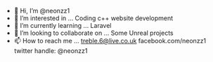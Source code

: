 - 👋 Hi, I’m @neonzz1
- 👀 I’m interested in ... Coding c++ website development
- 🌱 I’m currently learning ... Laravel
- 💞️ I’m looking to collaborate on ... Some Unreal projects 
- 📫 How to reach me ... treble.6@live.co.uk facebook.com/neonzz1 twitter handle: @neonzz1 

<!---
neonzz1/neonzz1 is a ✨ special ✨ repository because its `README.md` (this file) appears on your GitHub profile.
You can click the Preview link to take a look at your changes.
--->
